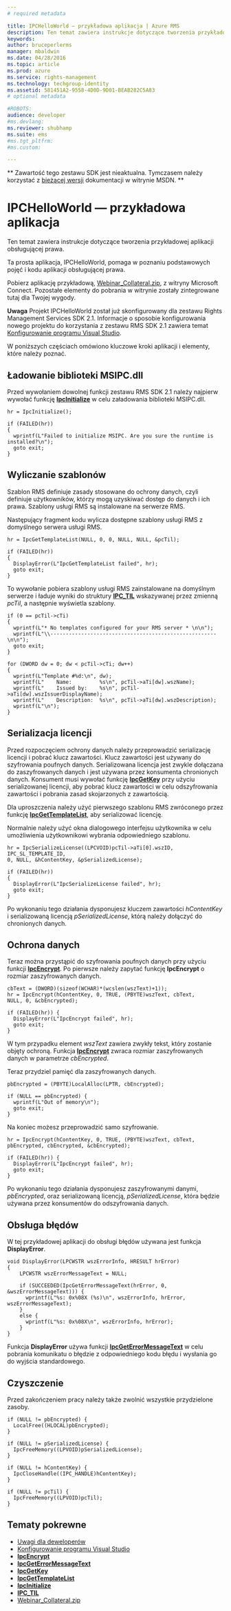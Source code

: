 ```yaml
---
# required metadata

title: IPCHelloWorld — przykładowa aplikacja | Azure RMS
description: Ten temat zawiera instrukcje dotyczące tworzenia przykładowej aplikacji obsługującej prawa.
keywords:
author: bruceperlerms
manager: mbaldwin
ms.date: 04/28/2016
ms.topic: article
ms.prod: azure
ms.service: rights-management
ms.technology: techgroup-identity
ms.assetid: 581451A2-9558-4D0D-9D01-BEAB282C5A83
# optional metadata

#ROBOTS:
audience: developer
#ms.devlang:
ms.reviewer: shubhamp
ms.suite: ems
#ms.tgt_pltfrm:
#ms.custom:

---
```

** Zawartość tego zestawu SDK jest nieaktualna. Tymczasem należy korzystać z [bieżącej wersji](https://msdn.microsoft.com/library/windows/desktop/hh535290(v=vs.85).aspx) dokumentacji w witrynie MSDN. **
# IPCHelloWorld — przykładowa aplikacja

Ten temat zawiera instrukcje dotyczące tworzenia przykładowej aplikacji obsługującej prawa.

Ta prosta aplikacja, IPCHelloWorld, pomaga w poznaniu podstawowych pojęć i kodu aplikacji obsługującej prawa.

Pobierz aplikację przykładową, [Webinar\_Collateral.zip](https://connect.microsoft.com/site1170/Downloads/DownloadDetails.aspx?DownloadID=42440), z witryny Microsoft Connect. Pozostałe elementy do pobrania w witrynie zostały zintegrowane tutaj dla Twojej wygody.

**Uwaga** Projekt IPCHelloWorld został już skonfigurowany dla zestawu Rights Management Services SDK 2.1. Informacje o sposobie konfigurowania nowego projektu do korzystania z zestawu RMS SDK 2.1 zawiera temat [Konfigurowanie programu Visual Studio](how-to-configure-a-visual-studio-project-to-use-the-ad-rms-sdk-2-0.md).

 
W poniższych częściach omówiono kluczowe kroki aplikacji i elementy, które należy poznać.

## Ładowanie biblioteki MSIPC.dll

Przed wywołaniem dowolnej funkcji zestawu RMS SDK 2.1 należy najpierw wywołać funkcję [**IpcInitialize**](/rights-management/sdk/2.1/api/win/functions#msipc_ipcinitialize) w celu załadowania biblioteki MSIPC.dll.



    hr = IpcInitialize();

    if (FAILED(hr))
    {
      wprintf(L"Failed to initialize MSIPC. Are you sure the runtime is installed?\n");
      goto exit;
    }



## Wyliczanie szablonów

Szablon RMS definiuje zasady stosowane do ochrony danych, czyli definiuje użytkowników, którzy mogą uzyskiwać dostęp do danych i ich prawa. Szablony usługi RMS są instalowane na serwerze RMS.

Następujący fragment kodu wylicza dostępne szablony usługi RMS z domyślnego serwera usługi RMS.



    hr = IpcGetTemplateList(NULL, 0, 0, NULL, NULL, &pcTil);

    if (FAILED(hr))
    {
      DisplayError(L"IpcGetTemplateList failed", hr);
      goto exit;
    }



To wywołanie pobiera szablony usługi RMS zainstalowane na domyślnym serwerze i ładuje wyniki do struktury [**IPC\_TIL**](/rights-management/sdk/2.1/api/win/functions#msipc_ipcinitialize) wskazywanej przez zmienną *pcTil*, a następnie wyświetla szablony.



    if (0 == pcTil->cTi)
    {
      wprintf(L"* No templates configured for your RMS server * \n\n");
      wprintf(L"\\------------------------------------------------------\n\n");
      goto exit;
    }

    for (DWORD dw = 0; dw < pcTil->cTi; dw++)
    {
      wprintf(L"Template #%d:\n", dw);
      wprintf(L"    Name:         %s\n", pcTil->aTi[dw].wszName);
      wprintf(L"    Issued by:    %s\n", pcTil->aTi[dw].wszIssuerDisplayName);
      wprintf(L"    Description:  %s\n", pcTil->aTi[dw].wszDescription);
      wprintf(L"\n");
    }



## Serializacja licencji

Przed rozpoczęciem ochrony danych należy przeprowadzić serializację licencji i pobrać klucz zawartości. Klucz zawartości jest używany do szyfrowania poufnych danych. Serializowana licencja jest zwykle dołączana do zaszyfrowanych danych i jest używana przez konsumenta chronionych danych. Konsument musi wywołać funkcję [**IpcGetKey**](/rights-management/sdk/2.1/api/win/functions#msipc_ipcgetkey) przy użyciu serializowanej licencji, aby pobrać klucz zawartości w celu odszyfrowania zawartości i pobrania zasad skojarzonych z zawartością.

Dla uproszczenia należy użyć pierwszego szablonu RMS zwróconego przez funkcję [**IpcGetTemplateList**](/rights-management/sdk/2.1/api/win/functions#msipc_ipcgettemplatelist), aby serializować licencję.

Normalnie należy użyć okna dialogowego interfejsu użytkownika w celu umożliwienia użytkownikowi wybrania odpowiedniego szablonu.



    hr = IpcSerializeLicense((LPCVOID)pcTil->aTi[0].wszID, IPC_SL_TEMPLATE_ID,
    0, NULL, &hContentKey, &pSerializedLicense);

    if (FAILED(hr))
    {
      DisplayError(L"IpcSerializeLicense failed", hr);
      goto exit;
    }



Po wykonaniu tego działania dysponujesz kluczem zawartości *hContentKey* i serializowaną licencją *pSerializedLicense*, którą należy dołączyć do chronionych danych.

## Ochrona danych

Teraz można przystąpić do szyfrowania poufnych danych przy użyciu funkcji [**IpcEncrypt**](/rights-management/sdk/2.1/api/win/functions#msipc_ipcencrypt). Po pierwsze należy zapytać funkcję **IpcEncrypt** o rozmiar zaszyfrowanych danych.



    cbText = (DWORD)(sizeof(WCHAR)*(wcslen(wszText)+1));
    hr = IpcEncrypt(hContentKey, 0, TRUE, (PBYTE)wszText, cbText,
    NULL, 0, &cbEncrypted);

    if (FAILED(hr)) {
      DisplayError(L"IpcEncrypt failed", hr);
      goto exit;
    }



W tym przypadku element *wszText* zawiera zwykły tekst, który zostanie objęty ochroną. Funkcja [**IpcEncrypt**](/rights-management/sdk/2.1/api/win/functions#msipc_ipcencrypt) zwraca rozmiar zaszyfrowanych danych w parametrze *cbEncrypted*.

Teraz przydziel pamięć dla zaszyfrowanych danych.



    pbEncrypted = (PBYTE)LocalAlloc(LPTR, cbEncrypted);

    if (NULL == pbEncrypted) {
      wprintf(L"Out of memory\n");
      goto exit;
    }


Na koniec możesz przeprowadzić samo szyfrowanie.



    hr = IpcEncrypt(hContentKey, 0, TRUE, (PBYTE)wszText, cbText,
    pbEncrypted, cbEncrypted, &cbEncrypted);

    if (FAILED(hr)) {
      DisplayError(L"IpcEncrypt failed", hr);
      goto exit;
    }


Po wykonaniu tego działania dysponujesz zaszyfrowanymi danymi, *pbEncrypted*, oraz serializowaną licencją, *pSerializedLicense*, która będzie używana przez konsumentów do odszyfrowania danych.

## Obsługa błędów

W tej przykładowej aplikacji do obsługi błędów używana jest funkcja **DisplayError**.



    void DisplayError(LPCWSTR wszErrorInfo, HRESULT hrError)
    {
        LPCWSTR wszErrorMessageText = NULL;

        if (SUCCEEDED(IpcGetErrorMessageText(hrError, 0, &wszErrorMessageText))) {
          wprintf(L"%s: 0x%08X (%s)\n", wszErrorInfo, hrError, wszErrorMessageText);
        }
        else {
          wprintf(L"%s: 0x%08X\n", wszErrorInfo, hrError);
        }
    }   


Funkcja **DisplayError** używa funkcji [**IpcGetErrorMessageText**](/rights-management/sdk/2.1/api/win/functions#msipc_ipcgeterrormessagetext) w celu pobrania komunikatu o błędzie z odpowiedniego kodu błędu i wysłania go do wyjścia standardowego.

## Czyszczenie

Przed zakończeniem pracy należy także zwolnić wszystkie przydzielone zasoby.



    if (NULL != pbEncrypted) {
      LocalFree((HLOCAL)pbEncrypted);
    }

    if (NULL != pSerializedLicense) {
      IpcFreeMemory((LPVOID)pSerializedLicense);
    }

    if (NULL != hContentKey) {
      IpcCloseHandle((IPC_HANDLE)hContentKey);
    }

    if (NULL != pcTil) {
      IpcFreeMemory((LPVOID)pcTil);
    }


## Tematy pokrewne

* [Uwagi dla deweloperów](developer-notes.md)
* [Konfigurowanie programu Visual Studio](how-to-configure-a-visual-studio-project-to-use-the-ad-rms-sdk-2-0.md)
* [**IpcEncrypt**](/rights-management/sdk/2.1/api/win/functions#msipc_ipcencrypt)
* [**IpcGetErrorMessageText**](/rights-management/sdk/2.1/api/win/functions#msipc_ipcgeterrormessagetext)
* [**IpcGetKey**](/rights-management/sdk/2.1/api/win/functions#msipc_ipcgetkey)
* [**IpcGetTemplateList**](/rights-management/sdk/2.1/api/win/functions#msipc_ipcgettemplatelist)
* [**IpcInitialize**](/rights-management/sdk/2.1/api/win/functions#msipc_ipcinitialize)
* [**IPC\_TIL**](/rights-management/sdk/2.1/api/win/functions#msipc_ipcinitialize)
* [Webinar\_Collateral.zip](https://connect.microsoft.com/site1170/Downloads/DownloadDetails.aspx?DownloadID=42440)
 

 


<!--HONumber=Jun16_HO1-->


